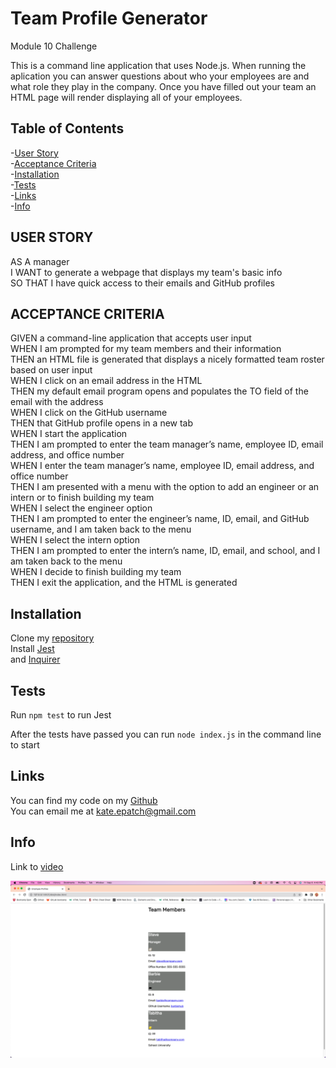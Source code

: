 # Team Profile Generator

Module 10 Challenge

This is a command line application that uses Node.js.  When running the aplication you can answer questions about who your employees are and what role they play in the company.  Once you have filled out your team an HTML page will render displaying all of your employees.  

## Table of Contents

-[User Story](#user-story)</br>
-[Acceptance Criteria](#acceptance-criteria)</br>
-[Installation](#installation)</br>
-[Tests](#tests)</br>
-[Links](#links)</br>
-[Info](#info)

## USER STORY

AS A manager</br>
I WANT to generate a webpage that displays my team's basic info</br>
SO THAT I have quick access to their emails and GitHub profiles</br>

## ACCEPTANCE CRITERIA

GIVEN a command-line application that accepts user input</br>
WHEN I am prompted for my team members and their information</br>
THEN an HTML file is generated that displays a nicely formatted team roster based on user input</br>
WHEN I click on an email address in the HTML</br>
THEN my default email program opens and populates the TO field of the email with the address</br>
WHEN I click on the GitHub username</br>
THEN that GitHub profile opens in a new tab</br>
WHEN I start the application</br>
THEN I am prompted to enter the team manager’s name, employee ID, email address, and office number</br>
WHEN I enter the team manager’s name, employee ID, email address, and office number</br>
THEN I am presented with a menu with the option to add an engineer or an intern or to finish building my team</br>
WHEN I select the engineer option</br>
THEN I am prompted to enter the engineer’s name, ID, email, and GitHub username, and I am taken back to the menu</br>
WHEN I select the intern option</br>
THEN I am prompted to enter the intern’s name, ID, email, and school, and I am taken back to the menu</br>
WHEN I decide to finish building my team</br>
THEN I exit the application, and the HTML is generated

## Installation

Clone my [repository](https://github.com/katepatch/Team-Profile-Generator)</br>
Install [Jest](https://www.npmjs.com/package/jest)</br>
and [Inquirer](https://www.npmjs.com/package/inquirer/v/8.2.4)

## Tests

Run `npm test` to run Jest

After the tests have passed you can run `node index.js` in the command line to start

## Links

You can find my code on my [Github](https://github.com/katepatch/Team-Profile-Generator)</br>
You can email me at kate.epatch@gmail.com

## Info

Link to [video](https://watch.screencastify.com/v/gL87erhN0lILCgIGXFtY)

![screenshot](/assests/screenshot.png)
